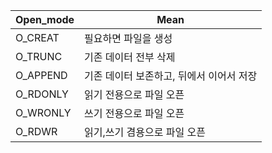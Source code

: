 | Open_mode	| Mean										|
|-----------	|------------------------------------------	|
| O_CREAT		| 필요하면 파일을 생성						|
| O_TRUNC		| 기존 데이터 전부 삭제						|
| O_APPEND		| 기존 데이터 보존하고, 뒤에서 이어서 저장	|
| O_RDONLY		| 읽기 전용으로 파일 오픈					|
| O_WRONLY		| 쓰기 전용으로 파일 오픈					|
| O_RDWR		| 읽기,쓰기 겸용으로 파일 오픈				|
